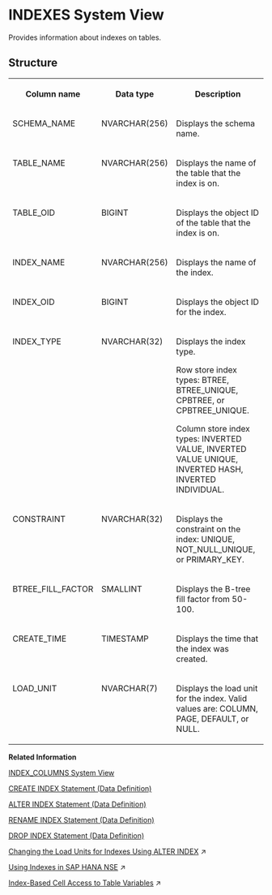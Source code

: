 <!-- loio20a7044375191014a939f50ae14306f7 -->

# INDEXES System View

Provides information about indexes on tables.



<a name="loio20a7044375191014a939f50ae14306f7___i_n_d_e_x_e_s_1struct_INDEXES"/>

## Structure


<table>
<tr>
<th valign="top">

Column name



</th>
<th valign="top">

Data type



</th>
<th valign="top">

Description



</th>
</tr>
<tr>
<td valign="top">

SCHEMA\_NAME



</td>
<td valign="top">

NVARCHAR\(256\)



</td>
<td valign="top">

Displays the schema name.



</td>
</tr>
<tr>
<td valign="top">

TABLE\_NAME



</td>
<td valign="top">

NVARCHAR\(256\)



</td>
<td valign="top">

Displays the name of the table that the index is on.



</td>
</tr>
<tr>
<td valign="top">

TABLE\_OID



</td>
<td valign="top">

BIGINT



</td>
<td valign="top">

Displays the object ID of the table that the index is on.



</td>
</tr>
<tr>
<td valign="top">

INDEX\_NAME



</td>
<td valign="top">

NVARCHAR\(256\)



</td>
<td valign="top">

Displays the name of the index.



</td>
</tr>
<tr>
<td valign="top">

INDEX\_OID



</td>
<td valign="top">

BIGINT



</td>
<td valign="top">

Displays the object ID for the index.



</td>
</tr>
<tr>
<td valign="top">

INDEX\_TYPE



</td>
<td valign="top">

NVARCHAR\(32\)



</td>
<td valign="top">

Displays the index type.

Row store index types: BTREE, BTREE\_UNIQUE, CPBTREE, or CPBTREE\_UNIQUE.

Column store index types: INVERTED VALUE, INVERTED VALUE UNIQUE, INVERTED HASH, INVERTED INDIVIDUAL.



</td>
</tr>
<tr>
<td valign="top">

CONSTRAINT



</td>
<td valign="top">

NVARCHAR\(32\)



</td>
<td valign="top">

Displays the constraint on the index: UNIQUE, NOT\_NULL\_UNIQUE, or PRIMARY\_KEY.



</td>
</tr>
<tr>
<td valign="top">

BTREE\_FILL\_FACTOR



</td>
<td valign="top">

SMALLINT



</td>
<td valign="top">

Displays the B-tree fill factor from 50-100.



</td>
</tr>
<tr>
<td valign="top">

CREATE\_TIME



</td>
<td valign="top">

TIMESTAMP



</td>
<td valign="top">

Displays the time that the index was created.



</td>
</tr>
<tr>
<td valign="top">

LOAD\_UNIT



</td>
<td valign="top">

NVARCHAR\(7\)



</td>
<td valign="top">

Displays the load unit for the index. Valid values are: COLUMN, PAGE, DEFAULT, or NULL.



</td>
</tr>
</table>

**Related Information**  


[INDEX\_COLUMNS System View](index-columns-system-view-20a6a57.md "Provides information about index columns.")

[CREATE INDEX Statement \(Data Definition\)](../../010-SQL-Reference/012-SQL-Statements/create-index-statement-data-definition-20d44b4.md "Creates an index on a table column.")

[ALTER INDEX Statement \(Data Definition\)](../../010-SQL-Reference/012-SQL-Statements/alter-index-statement-data-definition-20d014b.md "Alters an index.")

[RENAME INDEX Statement \(Data Definition\)](../../010-SQL-Reference/012-SQL-Statements/rename-index-statement-data-definition-20fb6e1.md "Changes the name of an index.")

[DROP INDEX Statement \(Data Definition\)](../../010-SQL-Reference/012-SQL-Statements/drop-index-statement-data-definition-20d6f4e.md "Removes an index.")

[Changing the Load Units for Indexes Using ALTER INDEX](https://help.sap.com/viewer/f9c5015e72e04fffa14d7d4f7267d897/2023_2_QRC/en-US/02dc395617744584aa464f3e5e5ee509.html "") :arrow_upper_right:

[Using Indexes in SAP HANA NSE](https://help.sap.com/viewer/f9c5015e72e04fffa14d7d4f7267d897/2023_2_QRC/en-US/d3c257d0a4ca40a8af5778dcb1bfea48.html "Indexes are stored on individual columns in a column store in SAP HANA Native Storage Extension (NSE), and contain the same data that is stored in the column, but sorted differently.") :arrow_upper_right:

[Index-Based Cell Access to Table Variables](https://help.sap.com/viewer/d1cb63c8dd8e4c35a0f18aef632687f0/2023_2_QRC/en-US/a94ea1e47d734191be3df6c2ce5f32d6.html "") :arrow_upper_right:

